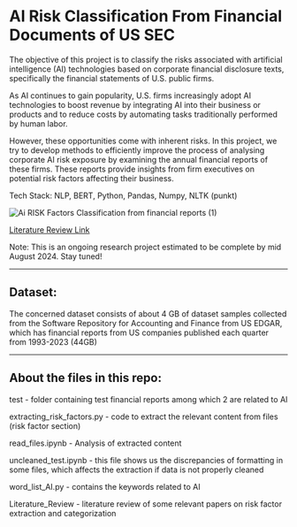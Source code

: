 # AI Risk Classification From Financial Documents of US SEC 

The objective of this project is to classify the risks associated with artificial intelligence (AI) technologies based on corporate financial disclosure texts, specifically the financial statements of U.S. public firms. 

As AI continues to gain popularity, U.S. firms increasingly adopt AI technologies to boost revenue by integrating AI into their business or products and to reduce costs by automating tasks traditionally performed by human labor. 

However, these opportunities come with inherent risks. In this project, we try to develop methods to efficiently improve the process of analysing corporate AI risk exposure by examining the annual financial reports of these firms. These reports provide insights from firm executives on potential risk factors affecting their business.

Tech Stack: NLP, BERT, Python, Pandas, Numpy, NLTK (punkt)

![Ai RISK Factors Classification from financial reports (1)](https://github.com/user-attachments/assets/d7785c73-9347-413c-9511-d18858508e8f)


[Literature Review Link](https://github.com/rxdhikx/AI-Risk_Classification-From-Financial-Documents/blob/main/Literature_Review.md)

Note: This is an ongoing research project estimated to be complete by mid August 2024. Stay tuned!

--------------------------------------------------------------------------------------------------------------------------------------------------

## Dataset:

The concerned dataset consists of about 4 GB of dataset samples collected from the Software Repository for Accounting and Finance from US EDGAR, which has financial reports from US companies published each quarter from 1993-2023 (44GB)

--------------------------------------------------------------------------------------------------------------------------------------------------
## About the files in this repo:

test - folder containing test financial reports among which 2 are related to AI

extracting_risk_factors.py - code to extract the relevant content from files (risk factor section)

read_files.ipynb - Analysis of extracted content 

uncleaned_test.ipynb - this file shows us the discrepancies of formatting in some files, which affects the extraction if data is not properly cleaned

word_list_AI.py - contains the keywords related to AI 

Literature_Review - literature review of some relevant papers on risk factor extraction and categorization
